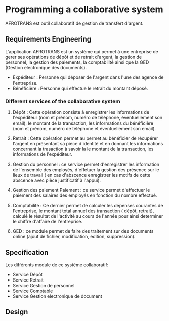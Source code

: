 # Programming a collaborative system

 AFROTRANS est outil collaboratif de gestion de transfert d'argent.

## Requirements Engineering

L'application AFROTRANS est un système qui permet à une entreprise de gerer ses opérations de dépôt et de retrait d'argent, la gestion de personnel, la gestion des paiements, la comptabilité ainsi que la GED (Gestion electronique des documents).

 - Expéditeur : Personne qui déposer de l'argent dans l'une des agence de l'entreprise.
 - Bénéficière : Personne qui effectue le retrait du montant déposé.
 
 ### Different services of the collaborative system

1. Dépôt : Cette opération consiste à enregistrer les informations de l'expéditeur (nom et prénom, numéro de téléphone, éventuellement son email), le montant de la transaction, les informations du bénéficière (nom et prénom, numéro de téléphone et éventuellement son email).

2. Retrait : Cette opération permet au permet au bénéficier de récupérer l'argent en présentant sa pièce d'identité et en donnant les informations concernant la trasaction à savoir la le montant de la transaction, les informations de l'expéditeur.

3. Gestion du personnel : ce service permet d'enregistrer les information de l'ensemble des employés, d'effetuer la gestion des présence sur le lieux de travail ( en cas d'abscence enregistrer les motifs de cette abscence avec pièce justificatif à l'appui).

4. Gestion des paiement Paiement : ce service permet d'effectuer le paiement des salaires des employés en fonction du nombre effectué.

5. Comptabilité : Ce dernier permet de calculer les dépenses courantes de l'entreprise, le montant total annuel des transaction ( dépôt, retrait), calculé le résultat de l'activité au cours de l'année pour ainsi determiner le chiffre d'affaire de l'entreprise.

6. GED : ce module permet de faire des traitement sur des documents online (ajout de fichier, modification, edition, suppression).

## Specification

Les différents module de ce système collaboratif:

- Service Dépôt
- Service Retrait
- Service Gestion de personnel
- Service Comptable
- Service Gestion electronique de document

## Design


